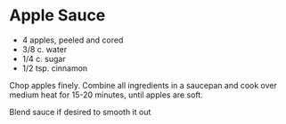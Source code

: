 # Apple Sauce

- 4 apples, peeled and cored
- 3/8 c. water
- 1/4 c. sugar
- 1/2 tsp. cinnamon

Chop apples finely. Combine all ingredients in a saucepan and cook over medium
heat for 15-20 minutes, until apples are soft.

Blend sauce if desired to smooth it out
